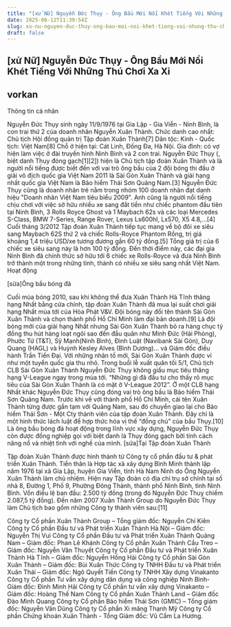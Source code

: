 ```yaml
---
title: "[xử Nữ] Nguyễn Đức Thụy - Ông Bầu Mới Nổi Khét Tiếng Với Những Thú Chơi Xa Xỉ"
date: 2025-06-12T11:39:54Z
slug: xu-nu-nguyen-duc-thuy-ong-bau-moi-noi-khet-tieng-voi-nhung-thu-choi-xa-xi
draft: false
---
```


## [xử Nữ] Nguyễn Đức Thụy - Ông Bầu Mới Nổi Khét Tiếng Với Những Thú Chơi Xa Xỉ

## vorkan

Thông tin cá nhân


Nguyễn Đức Thụy sinh ngày 11/9/1976 tại Gia Lập - Gia Viễn - Ninh Bình, là con trai thứ 2 của doanh nhân Nguyễn Xuân Thành.
Chức danh cao nhất: Chủ tịch Hội đồng quản trị Tập đoàn Xuân Thành[7]
Dân tộc: Kinh - Quốc tịch: Việt Nam[8]
Chỗ ở hiện tại: Cát Linh, Đống Đa, Hà Nội.
Gia đình: có vợ hiện làm việc ở đài truyền hình Ninh Bình và 2 con trai.
Nguyễn Đức Thụy (, biệt danh Thụy đóng gạch[1][2]) hiện là Chủ tịch tập đoàn Xuân Thành và là người nổi tiếng được biết đến với vai trò ông bầu của 2 đội bóng thi đấu ở giải vô địch quốc gia Việt Nam 2011 là Sài Gòn Xuân Thành và giải hạng nhất quốc gia Việt Nam là Bảo hiểm Thái Sơn Quảng Nam.[3] Nguyễn Đức Thụy cũng là doanh nhân trẻ nằm trong nhóm 100 doanh nhân đạt danh hiệu "Doanh nhân Việt Nam tiêu biểu 2009". Anh cũng là người nổi tiếng chịu chơi với việc sở hữu nhiều xe sang đắt tiền như chiếc phantom đầu tiên tại Ninh Bình, 3 Rolls Royce Ghost và 1 Maybach 62s và các loại Mercedes S-Class, BMW 7-Series, Range Rover, Lexus Ls600hl, Lx570, X5 4.8,...[4] Cuối tháng 3/2012 Tập đoàn Xuân Thành tiếp tục mang về bộ đôi xe siêu sang Maybach 62S thứ 2 và chiếc Rolls-Royce Phantom Rồng, trị giá khoảng 1,4 triệu USD/xe tương đương gần 60 tỷ đồng.[5] Tổng giá trị của 6 chiếc xe siêu sang này là hơn 100 tỷ đồng. Đến thời điểm này, các đại gia Ninh Bình đã chính thức sở hữu tới 6 chiếc xe Rolls-Royce và đưa Ninh Bình trở thành một trong những tỉnh, thành có nhiều xe siêu sang nhất Việt Nam.
Hoạt động

[sửa]Ông bầu bóng đá

Cuối mùa bóng 2010, sau khi không thể đưa Xuân Thành Hà Tĩnh thăng hạng Nhất bằng cửa chính, tập đoàn Xuân Thành đã mua lại suất chơi giải hạng Nhất mùa tới của Hòa Phát V&V. Đội bóng này đổi tên thành Sài Gòn Xuân Thành và chọn thành phố Hồ Chí Minh làm đại bản doanh.[9] Là đội bóng mới của giải hạng Nhất nhưng Sài Gòn Xuân Thành bỏ ra hàng chục tỷ đồng thu hút hàng loạt ngôi sao đến đầu quân như Minh Đức (Hải Phòng), Phước Tứ (T&T), Sỹ Mạnh(Ninh Bình), Đình Luật (Navibank Sài Gòn), Duy Quang (HAGL) và Huỳnh Kesley Alves (Bình Dương)... và Giám đốc điều hành Trần Tiến Đại. Với những nhân tố mới, Sài Gòn Xuân Thành được ví như một tuyển quốc gia thu nhỏ. Trong buổi lễ xuất quân tối 5/1, Chủ tịch CLB Sài Gòn Xuân Thành Nguyễn Đức Thụy không giấu mục tiêu thăng hạng V-League ngay trong mùa tới. “Những gì đã đầu tư cho thấy rõ mục tiêu của Sài Gòn Xuân Thành là có mặt ở V-League 2012”.
Ở một CLB hạng Nhất khác Nguyễn Đức Thụy cũng đóng vai trò ông bầu là Bảo hiểm Thái Sơn Quảng Nam. Trước khi về với thành phố Hồ Chí Minh, cái tên Xuân Thành từng được gắn tạm với Quảng Nam, sau đó chuyển giao lại cho Bảo hiểm Thái Sơn - Một Cty thành viên của tập đoàn Xuân Thành. Đây chỉ là một hình thức lách luật để hợp thức hóa vị thế “đồng chủ” của bầu Thụy.[10] Là ông bầu bóng đá hoạt động trong lĩnh vực xây dựng, Nguyễn Đức Thụy còn được đồng nghiệp gọi với biệt danh là Thụy đóng gạch bởi tính cách năng nổ và nhiệt tình với nghề của mình.
[sửa]Tại Tập đoàn Xuân Thành

Tập đoàn Xuân Thành được hình thành từ Công ty cổ phần đầu tư & phát triển Xuân Thành. Tiền thân là Hợp tác xã xây dựng Bình Minh thành lập năm 1976 tại xã Gia Lập, huyện Gia Viễn, tỉnh Hà Nam Ninh do Ông Nguyễn Xuân Thành làm chủ nhiệm. Hiện nay Tập đoàn có địa chỉ trụ sở chính tại số nhà 8, Đường 1, Phố 9, Phường Đông Thành, thành phố Ninh Bình, tỉnh Ninh Bình. Vốn điều lệ ban đầu: 2.500 tỷ đồng (trong đó Nguyễn Đức Thuỵ chiếm 2.087,5 tỷ đồng). Đến năm 2007 Xuân Thành Group do Nguyễn Đức Thụy làm Chủ tịch bao gồm những Công ty thành viên sau:[11]

Công ty Cổ phần Xuân Thành Group – Tổng giám đốc: Nguyễn Chí Kiên
Công ty Cổ phần Đầu tư và Phát triển Xuân Thành Hà Nội – Giám đốc: Nguyễn Thị Vui
Công ty Cổ phần Đầu tư và Phát triển Xuân Thành Quảng Nam – Giám đốc: Phan Lê Khánh
Công ty Cổ phần Xuân Thành Cầu Treo – Giám đốc: Nguyễn Văn Thuyết
Công ty Cổ phần Đầu tư và Phát triển Xuân Thành Hà Tĩnh – Giám đốc: Nguyễn Hồng Hải
Công ty Cổ phần Sài Gòn Xuân Thành – Giám đốc: Bùi Xuân Thức
Công ty TNHH Đầu tư và Phát triển Xuân Thái – Giám đốc: Ngô Quyết Tiến
Công ty TNHH Xây dựng Vinakanto
Công ty Cổ phần Tư vấn xây dựng dân dụng và công nghiệp Ninh Bình- Giám đốc: Đinh Minh Hải
Công ty Cổ phần tư vấn xây dựng Vinakanto – Giám đốc: Hoàng Thế Nam
Công ty Cổ phần Xuân Thành Land – Giám đốc Đào Minh Quang
Công ty Cổ phần Bảo hiểm Thái Sơn (GMIC) – Tổng giám đốc: Nguyễn Văn Dũng
Công ty Cổ phần Xi măng Thạnh Mỹ
Công ty Cổ phần Chứng khoán Xuân Thành - Tổng Giám đốc: Vũ Cẩm La Hương.